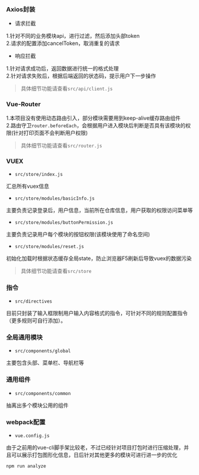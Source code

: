 ### Axios封装

- 请求拦截

1.针对不同的业务模块api，进行过滤，然后添加头部token<br>
2.请求的配置添加cancelToken，取消重复的请求

- 响应拦截

1.针对请求成功后，返回数据进行统一的格式处理<br>
2.针对请求失败后，根据后端返回的状态码，提示用户下一步操作

> 具体细节功能请查看```src/api/client.js```

### Vue-Router

1.本项目没有使用动态路由引入，部分模块需要用到keep-alive缓存路由组件<br>
2.路由守卫```router.beforeEach```，会根据用户进入模块后判断是否具有该模块的权限(针对打印页面不会判断用户权限)

> 具体细节功能请查看```src/router.js```

### VUEX

- ```src/store/index.js```

汇总所有vuex信息

- ```src/store/modules/basicInfo.js```

主要负责记录登录后，用户信息，当前所在仓库信息，用户获取的权限访问菜单等

- ```src/store/modules/buttonPermission.js```

主要负责记录用户每个模块的按钮权限(该模块使用了命名空间)

- ```src/store/modules/reset.js```

初始化加载时根据状态缓存全局state，防止浏览器F5刷新后导致vuex的数据污染

> 具体细节功能请查看```src/store```

### 指令

- ```src/directives```

目前只封装了输入框限制用户输入内容格式的指令，可针对不同的规则配置指令（更多规则可自行添加）。

### 全局通用模块

- ```src/components/global```

主要包含头部、菜单栏、导航栏等

### 通用组件

- ```src/components/common```

抽离出多个模块公用的组件


### webpack配置

- ```vue.config.js```

由于之前用的vue-cli脚手架比较老，不过已经针对项目打包时进行压缩处理，并且可以展示打包图形化信息，日后针对其他更多的模块可进行进一步的优化

```npm run analyze```